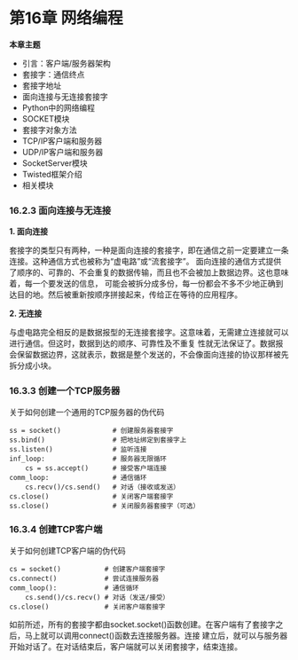 # 第16章 网络编程

<b>本章主题</b>

* 引言：客户端/服务器架构
* 套接字：通信终点
* 套接字地址
* 面向连接与无连接套接字
* Python中的网络编程
* SOCKET模块
* 套接字对象方法
* TCP/IP客户端和服务器
* UDP/IP客户端和服务器
* SocketServer模块
* Twisted框架介绍
* 相关模块

### 16.2.3 面向连接与无连接

<b>1. 面向连接</b>

套接字的类型只有两种，一种是面向连接的套接字，即在通信之前一定要建立一条连接。这种通信方式也被称为“虚电路”或“流套接字”。
面向连接的通信方式提供了顺序的、可靠的、不会重复的数据传输，而且也不会被加上数据边界。这也意味着，每一个要发送的信息，
可能会被拆分成多份，每一份都会不多不少地正确到达目的地。然后被重新按顺序拼接起来，传给正在等待的应用程序。


<b>2. 无连接</b>

与虚电路完全相反的是数据报型的无连接套接字。这意味着，无需建立连接就可以进行通信。但这时，数据到达的顺序、可靠性及不重复
性就无法保证了。数据报会保留数据边界，这就表示，数据是整个发送的，不会像面向连接的协议那样被先拆分成小块。

### 16.3.3 创建一个TCP服务器

关于如何创建一个通用的TCP服务器的伪代码

    ss = socket()             # 创建服务器套接字
    ss.bind()                 # 把地址绑定到套接字上
    ss.listen()               # 监听连接
    inf_loop:                 # 服务器无限循环
        cs = ss.accept()      # 接受客户端连接
    comm_loop:                # 通信循环
        cs.recv()/cs.send()   # 对话（接收或发送）
    cs.close()                # 关闭客户端套接字
    ss.close()                # 关闭服务器套接字（可选）

### 16.3.4 创建TCP客户端

关于如何创建TCP客户端的伪代码

    cs = socket()           # 创建客户端套接字
    cs.connect()            # 尝试连接服务器
    comm_loop():            # 通信循环
        cs.send()/cs.recv() # 对话（发送/接受）
    cs.close()              # 关闭客户端套接字

如前所述，所有的套接字都由socket.socket()函数创建。在客户端有了套接字之后，马上就可以调用connect()函数去连接服务器。连接
建立后，就可以与服务器开始对话了。在对话结束后，客户端就可以关闭套接字，结束连接。























